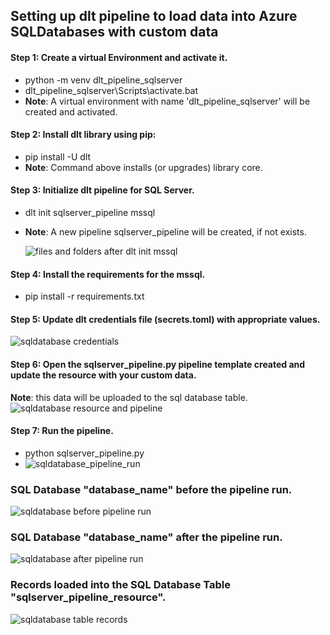 ## Setting up dlt pipeline to load data into Azure SQLDatabases with custom data

#### Step 1: Create a virtual Environment and activate it.
- python -m venv dlt_pipeline_sqlserver
- dlt_pipeline_sqlserver\Scripts\activate.bat
- 
  **Note**: A virtual environment with name 'dlt_pipeline_sqlserver' will be created and activated.

#### Step 2: Install dlt library using pip: 
- pip install -U dlt
- 
  **Note**: Command above installs (or upgrades) library core.

#### Step 3: Initialize dlt pipeline for SQL Server. 
- dlt init sqlserver_pipeline mssql
- 
  **Note**: A new pipeline sqlserver_pipeline will be created, if not exists.

  ![files and folders after dlt init mssql](https://github.com/oyemishra/dlt_case_study/assets/73794797/8f83e9c0-e7df-4b7f-a2bc-6914f8383e39)

#### Step 4: Install the requirements for the mssql.
- pip install -r requirements.txt

#### Step 5: Update dlt credentials file (secrets.toml) with appropriate values.
  ![sqldatabase credentials](https://github.com/oyemishra/dlt_case_study/assets/73794797/1a7bb23c-77bc-443c-ae56-bb05e306ef3e)

#### Step 6: Open the sqlserver_pipeline.py pipeline template created and update the resource with your custom data.

  **Note**: this data will be uploaded to the sql database table.
  ![sqldatabase resource and pipeline](https://github.com/oyemishra/dlt_case_study/assets/73794797/4e88d453-8533-422d-8a1e-b8538998dd1a)

#### Step 7: Run the pipeline.
- python sqlserver_pipeline.py
- 
  ![sqldatabase_pipeline_run](https://github.com/oyemishra/dlt_case_study/assets/73794797/69bc86cd-1c33-4f9f-92ee-563f21def14d)

### SQL Database "database_name" before the pipeline run.
  ![sqldatabase before pipeline run](https://github.com/oyemishra/dlt_case_study/assets/73794797/3fba158d-93ef-4446-94e8-080c9d16133a)

### SQL Database "database_name" after the pipeline run.
  ![sqldatabase after pipeline run](https://github.com/oyemishra/dlt_case_study/assets/73794797/ae306d2b-98ae-4fd3-b31b-e5c44619c7eb)

### Records loaded into the SQL Database Table "sqlserver_pipeline_resource".
  ![sqldatabase table records](https://github.com/oyemishra/dlt_case_study/assets/73794797/d89ae252-2d59-41a8-ab2e-24da4734c2f2)

